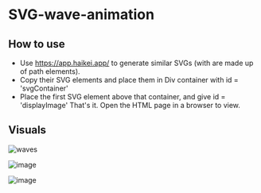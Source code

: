 # SVG-wave-animation

## How to use
- Use https://app.haikei.app/ to generate similar SVGs (with are made up of path elements).
- Copy their SVG elements and place them in Div container with id = 'svgContainer'
- Place the first SVG element above that container, and give id = 'displayImage'
That's it. Open the HTML page in a browser to view.

## Visuals
![waves](https://github.com/Himanshu-Lilhore/SVG-wave-animation/assets/63799853/8a9049ec-5538-428b-9918-7a72b495e427)

![image](https://github.com/Himanshu-Lilhore/SVG-wave-animation/assets/63799853/cd70c5c5-ae82-4ae5-b6fb-86b564aedb21)

![image](https://github.com/Himanshu-Lilhore/SVG-wave-animation/assets/63799853/39e7a0f3-631e-42c6-8bf5-d4ed6e68dd9a)  

